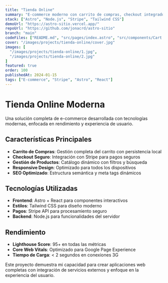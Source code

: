 ```yaml
---
title: "Tienda Online"
summary: "E-commerce moderno con carrito de compras, checkout integrado y gestión de productos. Desarrollado con Astro y tecnologías modernas para máximo rendimiento."
stack: ["Astro", "Node.js", "Stripe", "Tailwind CSS"]
demoUrl: "https://astro-sitio.vercel.app/"
repoUrl: "https://github.com/jonacrd/astro-sitio"
branch: "main"
codeFiles: ["README.md", "src/pages/index.astro", "src/components/Cart.tsx"]
cover: "/images/projects/tienda-online/cover.jpg"
images: [
  "/images/projects/tienda-online/1.jpg",
  "/images/projects/tienda-online/2.jpg"
]
featured: true
order: 100
publishedAt: 2024-01-15
tags: ["E-commerce", "Stripe", "Astro", "React"]
---
```


# Tienda Online Moderna

Una solución completa de e-commerce desarrollada con tecnologías modernas, enfocada en rendimiento y experiencia de usuario.

## Características Principales

- **Carrito de Compras**: Gestión completa del carrito con persistencia local
- **Checkout Seguro**: Integración con Stripe para pagos seguros
- **Gestión de Productos**: Catálogo dinámico con filtros y búsqueda
- **Responsive Design**: Optimizado para todos los dispositivos
- **SEO Optimizado**: Estructura semántica y meta tags dinámicos

## Tecnologías Utilizadas

- **Frontend**: Astro + React para componentes interactivos
- **Estilos**: Tailwind CSS para diseño moderno
- **Pagos**: Stripe API para procesamiento seguro
- **Backend**: Node.js para funcionalidades del servidor

## Rendimiento

- **Lighthouse Score**: 95+ en todas las métricas
- **Core Web Vitals**: Optimizado para Google Page Experience
- **Tiempo de Carga**: < 2 segundos en conexiones 3G

Este proyecto demuestra mi capacidad para crear aplicaciones web completas con integración de servicios externos y enfoque en la experiencia del usuario.
